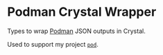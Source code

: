 # Podman Crystal Wrapper

Types to wrap [Podman](https://podman.io) JSON outputs in Crystal.

Used to support my project [`pod`](https://pod.willhbr.net).
